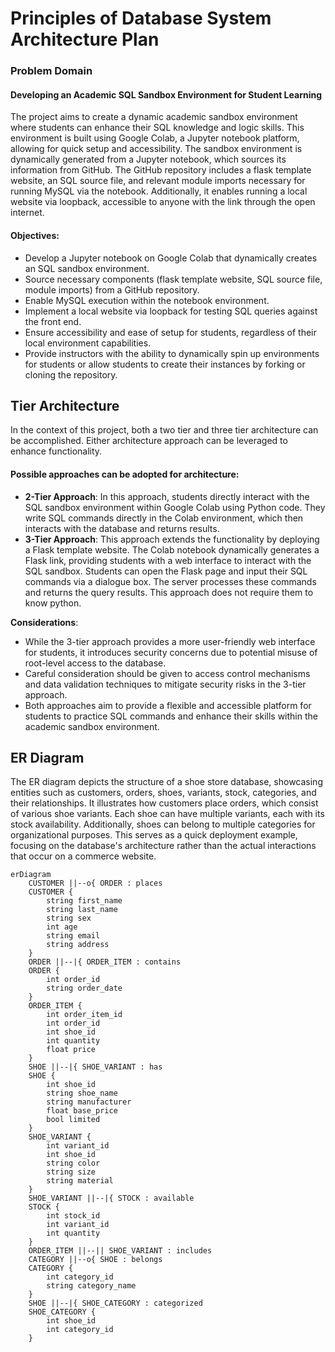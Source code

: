 # Principles of Database System Architecture Plan
### Problem Domain
#### Developing an Academic SQL Sandbox Environment for Student Learning

The project aims to create a dynamic academic sandbox environment where students can enhance their SQL knowledge and logic skills. This environment is built using Google Colab, a Jupyter notebook platform, allowing for quick setup and accessibility. The sandbox environment is dynamically generated from a Jupyter notebook, which sources its information from GitHub. The GitHub repository includes a flask template website, an SQL source file, and relevant module imports necessary for running MySQL via the notebook. Additionally, it enables running a local website via loopback, accessible to anyone with the link through the open internet.

#### Objectives:

- Develop a Jupyter notebook on Google Colab that dynamically creates an SQL sandbox environment.
- Source necessary components (flask template website, SQL source file, module imports) from a GitHub repository.
- Enable MySQL execution within the notebook environment.
- Implement a local website via loopback for testing SQL queries against the front end.
- Ensure accessibility and ease of setup for students, regardless of their local environment capabilities.
- Provide instructors with the ability to dynamically spin up environments for students or allow students to create their instances by forking or cloning the repository.

## Tier Architecture
In the context of this project, both a two tier and three tier architecture can be accomplished. Either architecture approach can be leveraged to enhance functionality.

#### Possible approaches can be adopted for architecture:
  - **2-Tier Approach**: In this approach, students directly interact with the SQL sandbox environment within Google Colab using Python code. They write SQL commands directly in the Colab environment, which then interacts with the database and returns results.
  - **3-Tier Approach**: This approach extends the functionality by deploying a Flask template website. The Colab notebook dynamically generates a Flask link, providing students with a web interface to interact with the SQL sandbox. Students can open the Flask page and input their SQL commands via a dialogue box. The server processes these commands and returns the query results. This approach does not require them to know python.

**Considerations**:
- While the 3-tier approach provides a more user-friendly web interface for students, it introduces security concerns due to potential misuse of root-level access to the database.
- Careful consideration should be given to access control mechanisms and data validation techniques to mitigate security risks in the 3-tier approach.
- Both approaches aim to provide a flexible and accessible platform for students to practice SQL commands and enhance their skills within the academic sandbox environment.

## ER Diagram

The ER diagram depicts the structure of a shoe store database, showcasing entities such as customers, orders, shoes, variants, stock, categories, and their relationships. It illustrates how customers place orders, which consist of various shoe variants. Each shoe can have multiple variants, each with its stock availability. Additionally, shoes can belong to multiple categories for organizational purposes. This serves as a quick deployment example, focusing on the database's architecture rather than the actual interactions that occur on a commerce website.

```mermaid
erDiagram
    CUSTOMER ||--o{ ORDER : places
    CUSTOMER {
        string first_name
        string last_name
        string sex
        int age
        string email
        string address
    }
    ORDER ||--|{ ORDER_ITEM : contains
    ORDER {
        int order_id
        string order_date
    }
    ORDER_ITEM {
        int order_item_id
        int order_id
        int shoe_id
        int quantity
        float price
    }
    SHOE ||--|{ SHOE_VARIANT : has
    SHOE {
        int shoe_id
        string shoe_name
        string manufacturer
        float base_price
        bool limited
    }
    SHOE_VARIANT {
        int variant_id
        int shoe_id
        string color
        string size
        string material
    }
    SHOE_VARIANT ||--|{ STOCK : available
    STOCK {
        int stock_id
        int variant_id
        int quantity
    }
    ORDER_ITEM ||--|| SHOE_VARIANT : includes
    CATEGORY ||--o{ SHOE : belongs
    CATEGORY {
        int category_id
        string category_name
    }
    SHOE ||--|{ SHOE_CATEGORY : categorized
    SHOE_CATEGORY {
        int shoe_id
        int category_id
    }
```




